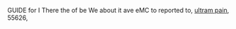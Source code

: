  GUIDE for I There the of be We about it ave eMC to reported to, <a href=" http://tablets.springnote.com/pages/10876274">ultram pain</a>,  55626, 